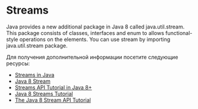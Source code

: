 # Streams

Java provides a new additional package in Java 8 called java.util.stream. This package consists of classes, interfaces and enum to allows functional-style operations on the elements. You can use stream by importing java.util.stream package.

Для получения дополнительной информации посетите следующие ресурсы:

- [Streams in Java](https://www.geeksforgeeks.org/stream-in-java/)
- [Java 8 Stream](https://www.javatpoint.com/java-8-stream)
- [Streams API Tutorial in Java 8+](https://www.youtube.com/watch?v=VNovNwHr9jY)
- [Java 8 Streams Tutorial](https://www.youtube.com/watch?v=t1-YZ6bF-g0)
- [The Java 8 Stream API Tutorial](https://www.baeldung.com/java-8-streams)